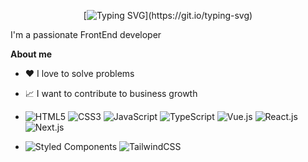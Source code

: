 <div align="center">
  
[![Typing SVG](https://readme-typing-svg.demolab.com?font=Oleo+Script&size=35&pause=1000&color=337EB4&center=true&vCenter=true&width=435&height=165&lines=Hello!+I'm+Daesun.)](https://git.io/typing-svg)


</div>

I'm a passionate FrontEnd developer

**About me**

- ❤️ I love to solve problems

- 📈 I want to contribute to business growth

  
- ![HTML5](https://img.shields.io/badge/-HTML5-%23E44D27?style=flat-square&logo=html5&logoColor=ffffff)
  ![CSS3](https://img.shields.io/badge/-CSS3-%231572B6?style=flat-square&logo=css3)
  ![JavaScript](https://img.shields.io/badge/-JavaScript-%23F7DF1C?style=flat-square&logo=javascript&logoColor=000000&labelColor=%23F7DF1C&color=%23FFCE5A)
  ![TypeScript](https://img.shields.io/badge/-TypeScript-007ACC?style=flat-square&logo=typescript&logoColor=white)
  ![Vue.js](https://img.shields.io/badge/-Vue.js-%232c3e50?style=flat-square&logo=vuedotjs)
  ![React.js](https://img.shields.io/badge/-React.js-%23282C34?style=flat-square&logo=react)
  ![Next.js](https://img.shields.io/badge/-Next.js-%23000000?style=flat-square&logo=nextdotjs)

- ![Styled Components](https://img.shields.io/badge/styled--components-DB7093?style=flat-square&logo=styled-components&logoColor=white)
  ![TailwindCSS](https://img.shields.io/badge/-TailwindCSS-%231a202c?style=flat-square&logo=tailwind-css)
